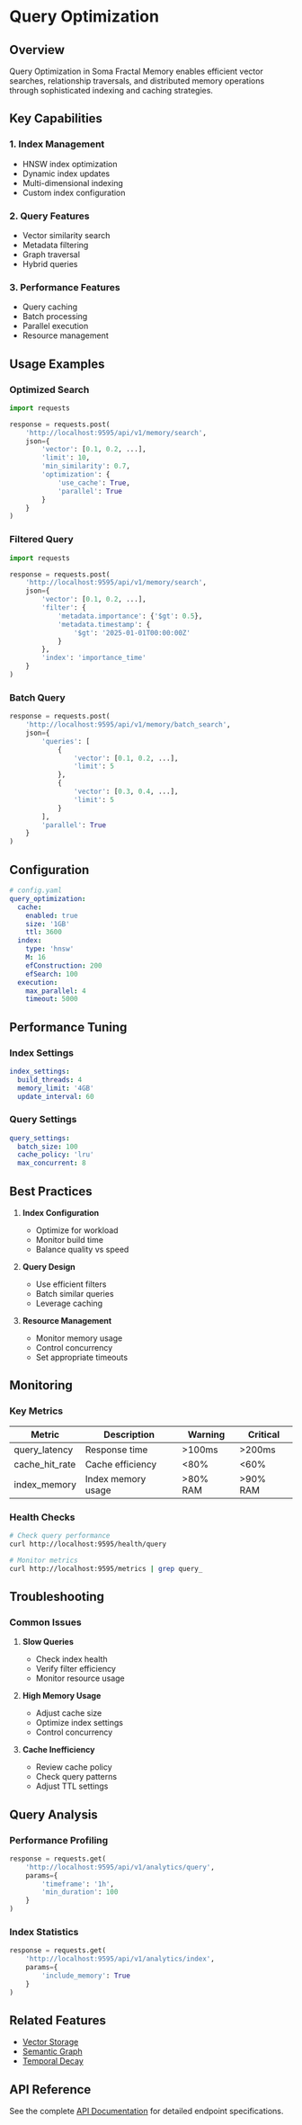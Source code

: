 # Query Optimization

## Overview

Query Optimization in Soma Fractal Memory enables efficient vector searches, relationship traversals, and distributed memory operations through sophisticated indexing and caching strategies.

## Key Capabilities

### 1. Index Management

- HNSW index optimization
- Dynamic index updates
- Multi-dimensional indexing
- Custom index configuration

### 2. Query Features

- Vector similarity search
- Metadata filtering
- Graph traversal
- Hybrid queries

### 3. Performance Features

- Query caching
- Batch processing
- Parallel execution
- Resource management

## Usage Examples

### Optimized Search

```python
import requests

response = requests.post(
    'http://localhost:9595/api/v1/memory/search',
    json={
        'vector': [0.1, 0.2, ...],
        'limit': 10,
        'min_similarity': 0.7,
        'optimization': {
            'use_cache': True,
            'parallel': True
        }
    }
)
```

### Filtered Query

```python
import requests

response = requests.post(
    'http://localhost:9595/api/v1/memory/search',
    json={
        'vector': [0.1, 0.2, ...],
        'filter': {
            'metadata.importance': {'$gt': 0.5},
            'metadata.timestamp': {
                '$gt': '2025-01-01T00:00:00Z'
            }
        },
        'index': 'importance_time'
    }
)
```

### Batch Query

```python
response = requests.post(
    'http://localhost:9595/api/v1/memory/batch_search',
    json={
        'queries': [
            {
                'vector': [0.1, 0.2, ...],
                'limit': 5
            },
            {
                'vector': [0.3, 0.4, ...],
                'limit': 5
            }
        ],
        'parallel': True
    }
)
```

## Configuration

```yaml
# config.yaml
query_optimization:
  cache:
    enabled: true
    size: '1GB'
    ttl: 3600
  index:
    type: 'hnsw'
    M: 16
    efConstruction: 200
    efSearch: 100
  execution:
    max_parallel: 4
    timeout: 5000
```

## Performance Tuning

### Index Settings

```yaml
index_settings:
  build_threads: 4
  memory_limit: '4GB'
  update_interval: 60
```

### Query Settings

```yaml
query_settings:
  batch_size: 100
  cache_policy: 'lru'
  max_concurrent: 8
```

## Best Practices

1. **Index Configuration**
   - Optimize for workload
   - Monitor build time
   - Balance quality vs speed

2. **Query Design**
   - Use efficient filters
   - Batch similar queries
   - Leverage caching

3. **Resource Management**
   - Monitor memory usage
   - Control concurrency
   - Set appropriate timeouts

## Monitoring

### Key Metrics

| Metric | Description | Warning | Critical |
|--------|-------------|----------|----------|
| query_latency | Response time | >100ms | >200ms |
| cache_hit_rate | Cache efficiency | <80% | <60% |
| index_memory | Index memory usage | >80% RAM | >90% RAM |

### Health Checks

```bash
# Check query performance
curl http://localhost:9595/health/query

# Monitor metrics
curl http://localhost:9595/metrics | grep query_
```

## Troubleshooting

### Common Issues

1. **Slow Queries**
   - Check index health
   - Verify filter efficiency
   - Monitor resource usage

2. **High Memory Usage**
   - Adjust cache size
   - Optimize index settings
   - Control concurrency

3. **Cache Inefficiency**
   - Review cache policy
   - Check query patterns
   - Adjust TTL settings

## Query Analysis

### Performance Profiling

```python
response = requests.get(
    'http://localhost:9595/api/v1/analytics/query',
    params={
        'timeframe': '1h',
        'min_duration': 100
    }
)
```

### Index Statistics

```python
response = requests.get(
    'http://localhost:9595/api/v1/analytics/index',
    params={
        'include_memory': True
    }
)
```

## Related Features

- [Vector Storage](./vector-storage.md)
- [Semantic Graph](./semantic-graph.md)
- [Temporal Decay](./temporal-decay.md)

## API Reference

See the complete [API Documentation](../../development-manual/api-reference.md) for detailed endpoint specifications.
